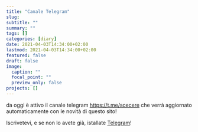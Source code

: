 ```yaml
---
title: "Canale Telegram"
slug:
subtitle: ""
summary: ""
tags: []
categories: [diary]
date: 2021-04-03T14:34:00+02:00
lastmod: 2021-04-03T14:34:00+02:00
featured: false
draft: false
image:
  caption: ""
  focal_point: ""
  preview_only: false
projects: []
---
```


da oggi è attivo il canale telegram <https://t.me/scecere> che verrà aggiornato automaticamente con le novità di questo sito!

Iscrivetevi, e se non lo avete già, istallate [Telegram](https://telegram.org)!